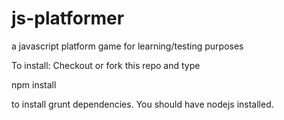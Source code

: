 js-platformer
=============

a javascript platform game for learning/testing purposes

To install:
Checkout or fork this repo and type

npm install

to install grunt dependencies. You should have nodejs installed.
